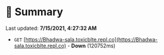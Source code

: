 # 📖 Summary
Last updated: **7/15/2021, 4:27:32 AM**

- `GET` [https://Bhadwa-sala.toxicblte.repl.co](https://Bhadwa-sala.toxicblte.repl.co) - **Down** (120752ms)
